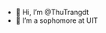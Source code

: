 - 👋 Hi, I’m @ThuTrangdt
- 🌱 I’m a sophomore at UIT

<!---
ThuTrangdt/ThuTrangdt is a ✨ special ✨ repository because its `README.md` (this file) appears on your GitHub profile.
You can click the Preview link to take a look at your changes.
--->
